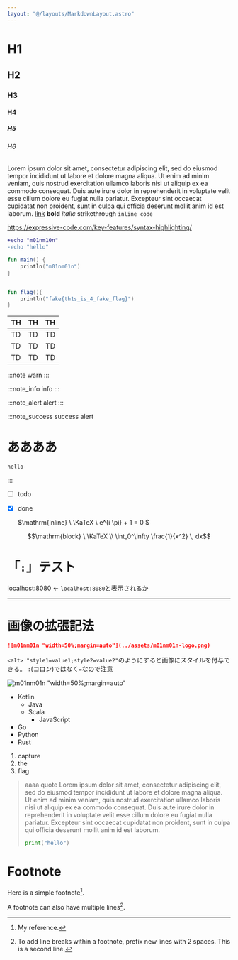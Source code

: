 ```yaml
---
layout: "@/layouts/MarkdownLayout.astro"
---
```


<p style="display:none">m01nm01n\{th1s_i5_4_T4st_PagE}</p>


# H1
## H2
### H3
#### H4
##### H5
###### H6
Lorem ipsum dolor sit amet, consectetur adipiscing elit, sed do eiusmod tempor incididunt ut labore et dolore magna aliqua. Ut enim ad minim veniam, quis nostrud exercitation ullamco laboris nisi ut aliquip ex ea commodo consequat. Duis aute irure dolor in reprehenderit in voluptate velit esse cillum dolore eu fugiat nulla pariatur. Excepteur sint occaecat cupidatat non proident, sunt in culpa qui officia deserunt mollit anim id est laborum.
[link](https://example.com)
**bold**
*italic*
~~strikethrough~~
`inline code`

https://expressive-code.com/key-features/syntax-highlighting/


```diff lang="bash" showLineNumbers
+echo "m01nm10n"
-echo "hello"
```

```kt {2} ins={"fake flag!!!":5-8} title="Title"  startLineNumber=5 wrap
fun main() {
    println("m01nm01n")
}


fun flag(){
    println("fake{th1s_is_4_fake_flag}")
}
```

| TH | TH | TH |
|:-  |:-: | -: |
| TD | TD | TD |
| TD | TD | TD |
| TD | TD | TD |

:::note
warn
:::

:::note_info
info
:::

:::note_alert
alert
:::

:::note_success
success alert
# ああああ
```sh
hello
```
:::

- [ ] todo
- [x] done


  $\mathrm{inline} \ \KaTeX \ e^{i \pi} + 1 = 0 $

```math
\mathrm{block}  \ \KaTeX \\
\int_0^\infty \frac{1}{x^2} \, dx
```
# 「`:`」テスト
localhost:8080 ← `localhost:8080`と表示されるか

---


# 画像の拡張記法
```md
![m01nm01n "width=50%;margin=auto"](../assets/m01nm01n-logo.png)
```
`<alt> "style1=value1;style2=value2"`のようにすると画像にスタイルを付与できる。
`:`(コロン)ではなく`=`なので注意



![m01nm01n "width=50%;margin=auto"](../assets/m01nm01n-logo.png)




- Kotlin
  - Java
  - Scala
    - JavaScript
- Go
- Python
- Rust

1. capture
2. the
3. flag

> aaaa
> quote
> Lorem ipsum dolor sit amet, consectetur adipiscing elit, sed do eiusmod tempor incididunt ut labore et dolore magna aliqua. Ut enim ad minim veniam, quis nostrud exercitation ullamco laboris nisi ut aliquip ex ea commodo consequat. Duis aute irure dolor in reprehenderit in voluptate velit esse cillum dolore eu fugiat nulla pariatur. Excepteur sint occaecat cupidatat non proident, sunt in culpa qui officia deserunt mollit anim id est laborum.
> ```python
> print("hello")
> ```

# Footnote
Here is a simple footnote[^1].

A footnote can also have multiple lines[^2].

[^1]: My reference.
[^2]: To add line breaks within a footnote, prefix new lines with 2 spaces.
  This is a second line.
